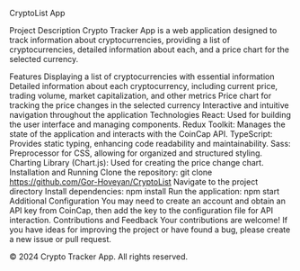 CryptoList App

Project Description
Crypto Tracker App is a web application designed to track information about cryptocurrencies, providing a list of cryptocurrencies, detailed information about each, and a price chart for the selected currency.

Features
Displaying a list of cryptocurrencies with essential information
Detailed information about each cryptocurrency, including current price, trading volume, market capitalization, and other metrics
Price chart for tracking the price changes in the selected currency
Interactive and intuitive navigation throughout the application
Technologies
React: Used for building the user interface and managing components.
Redux Toolkit: Manages the state of the application and interacts with the CoinCap API.
TypeScript: Provides static typing, enhancing code readability and maintainability.
Sass: Preprocessor for CSS, allowing for organized and structured styling.
Charting Library (Chart.js): Used for creating the price change chart.
Installation and Running
Clone the repository: git clone https://github.com/Gor-Hoveyan/CryptoList
Navigate to the project directory
Install dependencies: npm install
Run the application: npm start
Additional Configuration
You may need to create an account and obtain an API key from CoinCap, then add the key to the configuration file for API interaction.
Contributions and Feedback
Your contributions are welcome! If you have ideas for improving the project or have found a bug, please create a new issue or pull request.

© 2024 Crypto Tracker App. All rights reserved.
